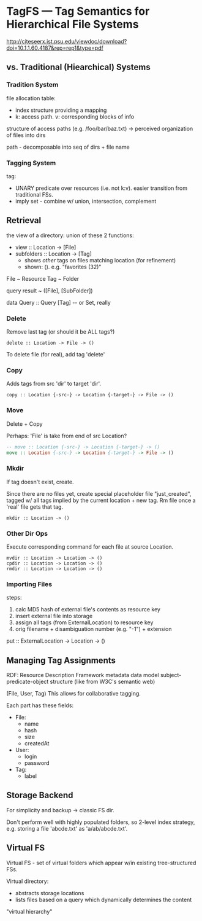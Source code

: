 
# TagFS — Tag Semantics for Hierarchical File Systems

http://citeseerx.ist.psu.edu/viewdoc/download?doi=10.1.1.60.4187&rep=rep1&type=pdf

## vs. Traditional (Hiearchical) Systems

### Tradition System

file allocation table:
+ index structure providing a mapping
+ k: access path.  v: corresponding blocks of info

structure of access paths (e.g. /foo/bar/baz.txt)
-> perceived organization of files into dirs

path - decomposable into seq of dirs + file name

### Tagging System

tag:
+ UNARY predicate over resources (i.e. not k:v). easier transition
  from traditional FSs.
+ imply set - combine w/ union, intersection, complement


## Retrieval

the view of a directory: union of these 2 functions:
+ view       :: Location -> [File]
+ subfolders :: Location -> [Tag]
  - shows _other_ tags on files matching location (for refinement)
  - shown: <tag> (<num-results>).  e.g. "favorites (32)"

File ~ Resource
Tag ~ Folder

query result ~ ([File], [SubFolder])

data Query :: Query [Tag]   -- or Set, really


### Delete

Remove last tag (or should it be ALL tags?)

`delete :: Location -> File -> ()`

To delete file (for real), add tag 'delete'


### Copy

Adds tags from src 'dir' to target 'dir'.

`copy :: Location {-src-} -> Location {-target-} -> File -> ()`


### Move

Delete + Copy

Perhaps: 'File' is take from end of src Location?

```haskell
-- move :: Location {-src-} -> Location {-target-} -> ()
move :: Location {-src-} -> Location {-target-} -> File -> ()
```

### Mkdir

If tag doesn't exist, create.

Since there are no files yet, create special placeholder file
"just_created", tagged w/ all tags implied by the current location +
new tag. Rm file once a 'real' file gets that tag.

`mkdir :: Location -> ()`


### Other Dir Ops

Execute corresponding command for each file at source Location.

```
mvdir :: Location -> Location -> ()
cpdir :: Location -> Location -> ()
rmdir :: Location -> Location -> ()
```

### Importing Files

steps:
1. calc MD5 hash of external file's contents as resource key
2. insert external file into storage
3. assign all tags (from ExternalLocation) to resource key
4. orig filename + disambiguation number (e.g. "-1") + extension

put :: ExternalLocation -> Location -> ()


## Managing Tag Assignments

RDF: Resource Description Framework
metadata data model
subject-predicate-object structure
(like from W3C's semantic web)

(File, User, Tag)
This allows for collaborative tagging.

Each part has these fields:

+ File:
  - name
  - hash
  - size
  - createdAt
+ User:
  - login
  - password
+ Tag:
  - label

## Storage Backend

For simplicity and backup -> classic FS dir.

Don't perform well with highly populated folders, so 2-level index
strategy, e.g. storing a file 'abcde.txt' as 'a/ab/abcde.txt'.


## Virtual FS

Virtual FS - set of virtual folders which appear w/in existing
tree-structured FSs.

Virtual directory:
+ abstracts storage locations
+ lists files based on a query which dynamically determines the
  content

"virtual hierarchy"
